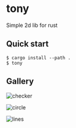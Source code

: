 # tony

Simple 2d lib for rust

## Quick start

```console
$ cargo install --path .
$ tony
```

## Gallery
![checker]("./tony_checker.png")

![circle]("./tony_japan.png")

![lines]("./tony_lines.png")
